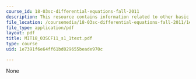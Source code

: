 ```yaml
---
course_id: 18-03sc-differential-equations-fall-2011
description: This resource contains information related to other basic examples.
file_location: /coursemedia/18-03sc-differential-equations-fall-2011/1e7391f6e64ff61bd029655beade970c_MIT18_03SCF11_s1_1text.pdf
file_type: application/pdf
layout: pdf
title: MIT18_03SCF11_s1_1text.pdf
type: course
uid: 1e7391f6e64ff61bd029655beade970c

---
```

None